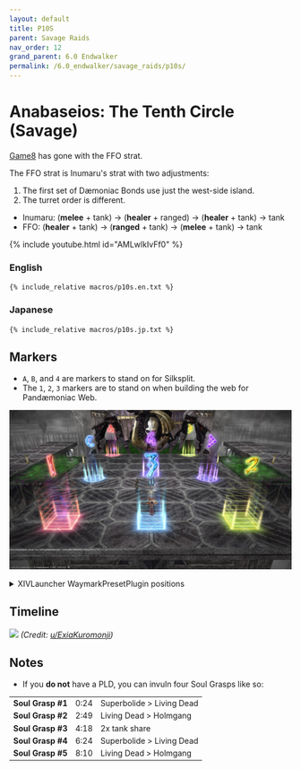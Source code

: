 ```yaml
---
layout: default
title: P10S
parent: Savage Raids
nav_order: 12
grand_parent: 6.0 Endwalker
permalink: /6.0_endwalker/savage_raids/p10s/
---
```


# Anabaseios: The Tenth Circle (Savage)

[Game8](https://game8.jp/ff14/532718) has gone with the FFO strat.

The FFO strat is Inumaru's strat with two adjustments:

1. The first set of Dæmoniac Bonds use just the west-side island.
2. The turret order is different.
  - Inumaru: (**melee** + tank) → (**healer** + ranged) → (**healer** + tank) → tank
  - FFO: (**healer** + tank) → (**ranged** + tank) → (**melee** + tank) → tank

{% include youtube.html id="AMLwlkIvFf0" %}

### English

```
{% include_relative macros/p10s.en.txt %}
```

### Japanese

```
{% include_relative macros/p10s.jp.txt %}
```

## Markers

- `A`, `B`, and `4` are markers to stand on for Silksplit.
- The `1`, `2`, `3` markers are to stand on when building the web for Pandæmoniac Web.

![](images/markers.jpg)
<details markdown=block>
<summary>XIVLauncher WaymarkPresetPlugin positions</summary>

```json
{"Name":"P10S","MapID":939,"A":{"X":92.0,"Y":0.0,"Z":85.7,"ID":0,"Active":true},"B":{"X":108.0,"Y":0.0,"Z":85.7,"ID":1,"Active":true},"C":{"X":91.85,"Y":0.0,"Z":100.0,"ID":2,"Active":true},"D":{"X":108.15,"Y":0.0,"Z":100.0,"ID":3,"Active":true},"One":{"X":92.0,"Y":0.0,"Z":111.3,"ID":4,"Active":true},"Two":{"X":108.0,"Y":0.0,"Z":111.3,"ID":5,"Active":true},"Three":{"X":100.0,"Y":0.0,"Z":111.3,"ID":6,"Active":true},"Four":{"X":100.0,"Y":0.0,"Z":98.0,"ID":7,"Active":true}}
```

</details>

## Timeline
![](https://preview.redd.it/sx39dv14tf3b1.png?width=1771&format=png&auto=webp&v=enabled&s=ca82e7200e0bdc1e1c6aa41e5c0bafbaf29c37fb)
*(Credit: [u/ExiaKuromonji](https://www.reddit.com/r/ffxiv/comments/13xmxhz/spoiler_64_p10s_timeline_and_abilities/))*

## Notes

- If you **do not** have a PLD, you can invuln four Soul Grasps like so:

<table>
  <tr>
    <td><b>Soul Grasp #1</b></td>
    <td>0:24</td>
    <td>Superbolide > Living Dead</td>
  </tr>
  <tr>
    <td><b>Soul Grasp #2</b></td>
    <td>2:49</td>
    <td>Living Dead > Holmgang</td>
  </tr>
  <tr>
    <td><b>Soul Grasp #3</b></td>
    <td>4:18</td>
    <td>2x tank share</td>
  </tr>
  <tr>
    <td><b>Soul Grasp #4</b></td>
    <td>6:24</td>
    <td>Superbolide > Living Dead</td>
  </tr>
  <tr>
    <td><b>Soul Grasp #5</b></td>
    <td>8:10</td>
    <td>Living Dead > Holmgang</td>
  </tr>
</table>
